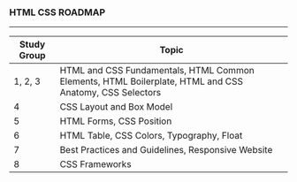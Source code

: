 ### HTML CSS ROADMAP
____

Study Group | Topic
------------| -----------
1, 2, 3 | HTML and CSS Fundamentals, HTML Common Elements, HTML Boilerplate, HTML and CSS Anatomy, CSS Selectors
4 | CSS Layout and Box Model
5 | HTML Forms, CSS Position
6 | HTML Table, CSS Colors, Typography, Float
7 | Best Practices and Guidelines, Responsive Website
8 | CSS Frameworks
